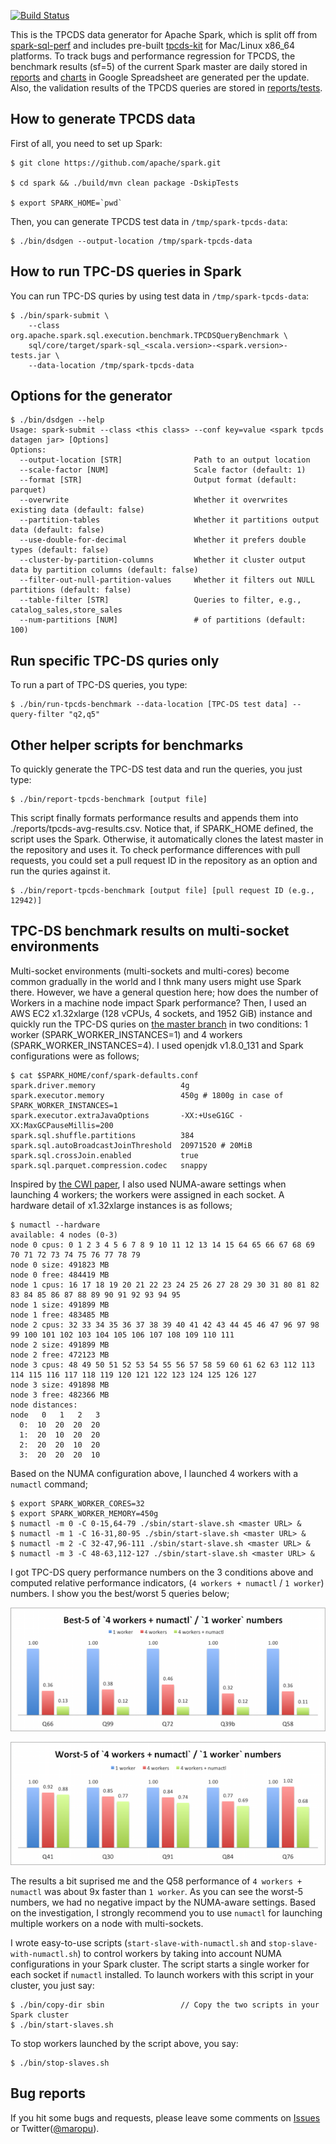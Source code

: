 [![Build Status](https://travis-ci.org/maropu/spark-tpcds-datagen.svg?branch=master)](https://travis-ci.org/maropu/spark-tpcds-datagen)

This is the TPCDS data generator for Apache Spark, which is split off from [spark-sql-perf](https://github.com/databricks/spark-sql-perf)
and includes pre-built [tpcds-kit](https://github.com/davies/tpcds-kit) for Mac/Linux x86_64 platforms.
To track bugs and performance regression for TPCDS, the benchmark results (sf=5) of the current Spark master are daily stored
in [reports](https://docs.google.com/spreadsheets/d/1V8xoKR9ElU-rOXMH84gb5BbLEw0XAPTJY8c8aZeIqus/edit#gid=445143188) and
[charts](https://docs.google.com/spreadsheets/d/1V8xoKR9ElU-rOXMH84gb5BbLEw0XAPTJY8c8aZeIqus/edit#gid=2074944948) in Google Spreadsheet
are generated per the update. Also, the validation results of the TPCDS queries are stored
in [reports/tests](./reports/tests).

## How to generate TPCDS data

First of all, you need to set up Spark:

    $ git clone https://github.com/apache/spark.git

    $ cd spark && ./build/mvn clean package -DskipTests

    $ export SPARK_HOME=`pwd`

Then, you can generate TPCDS test data in `/tmp/spark-tpcds-data`:

    $ ./bin/dsdgen --output-location /tmp/spark-tpcds-data

## How to run TPC-DS queries in Spark

You can run TPC-DS quries by using test data in `/tmp/spark-tpcds-data`:

    $ ./bin/spark-submit \
        --class org.apache.spark.sql.execution.benchmark.TPCDSQueryBenchmark \
        sql/core/target/spark-sql_<scala.version>-<spark.version>-tests.jar \
        --data-location /tmp/spark-tpcds-data

## Options for the generator

    $ ./bin/dsdgen --help
    Usage: spark-submit --class <this class> --conf key=value <spark tpcds datagen jar> [Options]
    Options:
      --output-location [STR]                Path to an output location
      --scale-factor [NUM]                   Scale factor (default: 1)
      --format [STR]                         Output format (default: parquet)
      --overwrite                            Whether it overwrites existing data (default: false)
      --partition-tables                     Whether it partitions output data (default: false)
      --use-double-for-decimal               Whether it prefers double types (default: false)
      --cluster-by-partition-columns         Whether it cluster output data by partition columns (default: false)
      --filter-out-null-partition-values     Whether it filters out NULL partitions (default: false)
      --table-filter [STR]                   Queries to filter, e.g., catalog_sales,store_sales
      --num-partitions [NUM]                 # of partitions (default: 100)

## Run specific TPC-DS quries only

To run a part of TPC-DS queries, you type:

    $ ./bin/run-tpcds-benchmark --data-location [TPC-DS test data] --query-filter "q2,q5"

## Other helper scripts for benchmarks

To quickly generate the TPC-DS test data and run the queries, you just type:

    $ ./bin/report-tpcds-benchmark [output file]

This script finally formats performance results and appends them into ./reports/tpcds-avg-results.csv.
Notice that, if SPARK_HOME defined, the script uses the Spark.
Otherwise, it automatically clones the latest master in the repository and uses it.
To check performance differences with pull requests, you could set a pull request ID in the repository as an option
and run the quries against it.

    $ ./bin/report-tpcds-benchmark [output file] [pull request ID (e.g., 12942)]

## TPC-DS benchmark results on multi-socket environments

Multi-socket environments (multi-sockets and multi-cores) become common gradually in the world and I thnk many users might use Spark there.
However, we have a general question here; how does the number of Workers in a machine node impact Spark performance?
Then, I used an AWS EC2 x1.32xlarge (128 vCPUs, 4 sockets, and 1952 GiB) instance and
quickly run the TPC-DS quries on [the master branch](https://github.com/apache/spark/commit/520d92a191c3148498087d751aeeddd683055622)
in two conditions: 1 worker (SPARK_WORKER_INSTANCES=1) and 4 workers (SPARK_WORKER_INSTANCES=4).
I used openjdk v1.8.0_131 and Spark configurations were as follows;

    $ cat $SPARK_HOME/conf/spark-defaults.conf
    spark.driver.memory                   4g
    spark.executor.memory                 450g # 1800g in case of SPARK_WORKER_INSTANCES=1
    spark.executor.extraJavaOptions       -XX:+UseG1GC -XX:MaxGCPauseMillis=200
    spark.sql.shuffle.partitions          384
    spark.sql.autoBroadcastJoinThreshold  20971520 # 20MiB
    spark.sql.crossJoin.enabled           true
    spark.sql.parquet.compression.codec   snappy

Inspired by [the CWI paper](http://dl.acm.org/citation.cfm?doid=2771937.2771948), 
I also used NUMA-aware settings when launching 4 workers; the workers were assigned in each socket.
A hardware detail of x1.32xlarge instances is as follows;

    $ numactl --hardware
    available: 4 nodes (0-3)
    node 0 cpus: 0 1 2 3 4 5 6 7 8 9 10 11 12 13 14 15 64 65 66 67 68 69 70 71 72 73 74 75 76 77 78 79
    node 0 size: 491823 MB
    node 0 free: 484419 MB
    node 1 cpus: 16 17 18 19 20 21 22 23 24 25 26 27 28 29 30 31 80 81 82 83 84 85 86 87 88 89 90 91 92 93 94 95
    node 1 size: 491899 MB
    node 1 free: 483485 MB
    node 2 cpus: 32 33 34 35 36 37 38 39 40 41 42 43 44 45 46 47 96 97 98 99 100 101 102 103 104 105 106 107 108 109 110 111
    node 2 size: 491899 MB
    node 2 free: 472123 MB
    node 3 cpus: 48 49 50 51 52 53 54 55 56 57 58 59 60 61 62 63 112 113 114 115 116 117 118 119 120 121 122 123 124 125 126 127
    node 3 size: 491898 MB
    node 3 free: 482366 MB
    node distances:
    node   0   1   2   3
      0:  10  20  20  20
      1:  20  10  20  20
      2:  20  20  10  20
      3:  20  20  20  10

Based on the NUMA configuration above, I launched 4 workers with a `numactl` command;

    $ export SPARK_WORKER_CORES=32
    $ export SPARK_WORKER_MEMORY=450g
    $ numactl -m 0 -C 0-15,64-79 ./sbin/start-slave.sh <master URL> &
    $ numactl -m 1 -C 16-31,80-95 ./sbin/start-slave.sh <master URL> &
    $ numactl -m 2 -C 32-47,96-111 ./sbin/start-slave.sh <master URL> &
    $ numactl -m 3 -C 48-63,112-127 ./sbin/start-slave.sh <master URL> &

I got TPC-DS query performance numbers on the 3 conditions above and computed relative performance indicators,
(`4 workers + numactl` / `1 worker`) numbers. I show you the best/worst 5 queries below;

![Best-5 numbers](reports/materials/best5.png)

![Worst-5 numbers](reports/materials/worst5.png)

The results a bit suprised me and the Q58 performance of `4 workers + numactl` was about 9x faster than `1 worker`.
As you can see the worst-5 numbers, we had no negative impact by the NUMA-aware settings.
Based on the investigation, I strongly recommend you to use `numactl` for launching multiple workers on a node with multi-sockets.

I wrote easy-to-use scripts (`start-slave-with-numactl.sh` and `stop-slave-with-numactl.sh`)
to control workers by taking into account NUMA configurations in your Spark cluster.
The script starts a single worker for each socket if `numactl` installed.
To launch workers with this script in your cluster, you just say:

    $ ./bin/copy-dir sbin                 // Copy the two scripts in your Spark cluster
    $ ./bin/start-slaves.sh

To stop workers launched by the script above, you say:

    $ ./bin/stop-slaves.sh

## Bug reports

If you hit some bugs and requests, please leave some comments on [Issues](https://github.com/maropu/spark-sql-server/issues)
or Twitter([@maropu](http://twitter.com/#!/maropu)).

